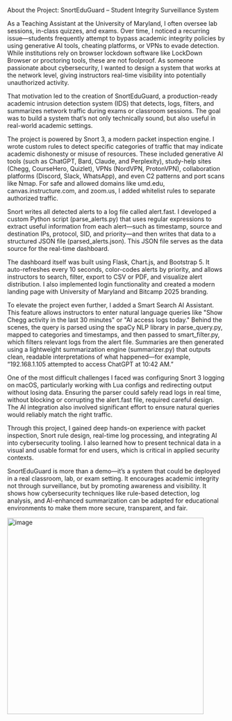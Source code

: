 About the Project: SnortEduGuard – Student Integrity Surveillance System


As a Teaching Assistant at the University of Maryland, I often oversee lab sessions, in-class quizzes, and exams. Over time, I noticed a recurring issue—students frequently attempt to bypass academic integrity policies by using generative AI tools, cheating platforms, or VPNs to evade detection. While institutions rely on browser lockdown software like LockDown Browser or proctoring tools, these are not foolproof. As someone passionate about cybersecurity, I wanted to design a system that works at the network level, giving instructors real-time visibility into potentially unauthorized activity.

That motivation led to the creation of SnortEduGuard, a production-ready academic intrusion detection system (IDS) that detects, logs, filters, and summarizes network traffic during exams or classroom sessions. The goal was to build a system that’s not only technically sound, but also useful in real-world academic settings.

The project is powered by Snort 3, a modern packet inspection engine. I wrote custom rules to detect specific categories of traffic that may indicate academic dishonesty or misuse of resources. These included generative AI tools (such as ChatGPT, Bard, Claude, and Perplexity), study-help sites (Chegg, CourseHero, Quizlet), VPNs (NordVPN, ProtonVPN), collaboration platforms (Discord, Slack, WhatsApp), and even C2 patterns and port scans like Nmap. For safe and allowed domains like umd.edu, canvas.instructure.com, and zoom.us, I added whitelist rules to separate authorized traffic.

Snort writes all detected alerts to a log file called alert.fast. I developed a custom Python script (parse_alerts.py) that uses regular expressions to extract useful information from each alert—such as timestamp, source and destination IPs, protocol, SID, and priority—and then writes that data to a structured JSON file (parsed_alerts.json). This JSON file serves as the data source for the real-time dashboard.

The dashboard itself was built using Flask, Chart.js, and Bootstrap 5. It auto-refreshes every 10 seconds, color-codes alerts by priority, and allows instructors to search, filter, export to CSV or PDF, and visualize alert distribution. I also implemented login functionality and created a modern landing page with University of Maryland and Bitcamp 2025 branding.

To elevate the project even further, I added a Smart Search AI Assistant. This feature allows instructors to enter natural language queries like "Show Chegg activity in the last 30 minutes" or "AI access logs today." Behind the scenes, the query is parsed using the spaCy NLP library in parse_query.py, mapped to categories and timestamps, and then passed to smart_filter.py, which filters relevant logs from the alert file. Summaries are then generated using a lightweight summarization engine (summarizer.py) that outputs clean, readable interpretations of what happened—for example, “192.168.1.105 attempted to access ChatGPT at 10:42 AM.”

One of the most difficult challenges I faced was configuring Snort 3 logging on macOS, particularly working with Lua configs and redirecting output without losing data. Ensuring the parser could safely read logs in real time, without blocking or corrupting the alert.fast file, required careful design. The AI integration also involved significant effort to ensure natural queries would reliably match the right traffic.

Through this project, I gained deep hands-on experience with packet inspection, Snort rule design, real-time log processing, and integrating AI into cybersecurity tooling. I also learned how to present technical data in a visual and usable format for end users, which is critical in applied security contexts.

SnortEduGuard is more than a demo—it’s a system that could be deployed in a real classroom, lab, or exam setting. It encourages academic integrity not through surveillance, but by promoting awareness and visibility. It shows how cybersecurity techniques like rule-based detection, log analysis, and AI-enhanced summarization can be adapted for educational environments to make them more secure, transparent, and fair.

<img width="452" alt="image" src="https://github.com/user-attachments/assets/c4b2e569-f319-48c4-a9f1-8afa37045b02" />



